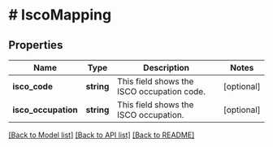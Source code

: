 # # IscoMapping

## Properties

Name | Type | Description | Notes
------------ | ------------- | ------------- | -------------
**isco_code** | **string** | This field shows the ISCO occupation code. | [optional]
**isco_occupation** | **string** | This field shows the ISCO occupation. | [optional]

[[Back to Model list]](../../README.md#models) [[Back to API list]](../../README.md#endpoints) [[Back to README]](../../README.md)
